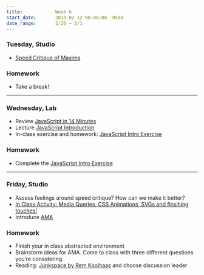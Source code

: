 ```yaml
---
title:            Week 6
start_date:       2019-02-12 00:00:00 -0500
date_range:       2/26 – 3/1
---
```


### Tuesday, Studio

- [Speed Critique of Maxims](https://paper.dropbox.com/doc/Speed-Critique-Info--AYT76UNN19h9siPosLSpsNGuAQ-m4v9yqbsrdoJclNQuNuCk)

### Homework
- Take a break!

---

### Wednesday, Lab

- Review [JavaScript in 14 Minutes](https://jgthms.com/javascript-in-14-minutes/)
- Lecture [JavaScript Introduction](/lectures/lab/javascript-introduction)
- In-class exercise and homework: [JavaScript Intro Exercise](/lectures/lab/javascript-intro-exercise)

### Homework

- Complete the [JavaScript Intro Exercise](/lectures/lab/javascript-intro-exercise)

---

### Friday, Studio

- Assess feelings around speed critique? How can we make it better?
- [In Class Activity: Media Queries, CSS Animations, SVGs and finsihing touches!](https://paper.dropbox.com/doc/CI19-CSS-Animations--AYeoMLxmj9jaYfSEW_IGgQVpAQ-s0wVo7LJyRk9nertZBoVK)
- Introduce [AMA](projects/obsessions)

### Homework
- Finish your in class abstracted environment
- Brainstorm ideas for AMA. Come to class with three different questions you&rsquo;re considering.
- Reading: [Junkspace by Rem Koolhaas](http://localhost:4000/assets/readings/koolhaas-rem_junkspace.pdf) and choose discussion leader
